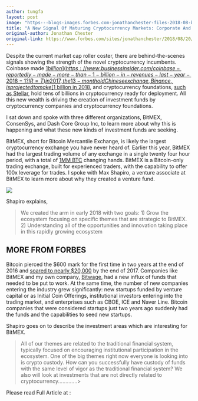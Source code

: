 ```yaml
---
author: tungfa
layout: post
image: "https---blogs-images.forbes.com-jonathanchester-files-2018-08-bitcoin-3263654_960_720.jpg"
title: "A New Signal Of Maturing Cryptocurrency Markets: Corporate And Foundation Investment Arms (BitMEX, ConsenSys, and Dash )"
original-author: Jonathan Chester
original-link: https://www.forbes.com/sites/jonathanchester/2018/08/20/a-new-signal-of-maturing-cryptocurrency-markets-corporate-and-foundation-investment-arms/#5377f0425394
---
```




Despite the current market cap roller coster, there are behind-the-scenes signals showing the strength of the novel cryptocurrency incumbents. Coinbase made [$1 billion](https://www.businessinsider.com/coinbase-reportedly-made-more-than-1-billion-in-revenues-last-year-2018-1?IR=T) in 2017, the 13-month old Chinese exchange, Binance, is projected to make [$1 billion in 2018](https://www.businessinsider.com/binance-cryptocurrency-exchange-profit-prediction-2018-7?IR=T), and cryptocurrency foundations, [such as Stellar](https://dashboard.stellar.org/), hold tens of billions in cryptocurrency ready for deployment. All this new wealth is driving the creation of investment funds by cryptocurrency companies and cryptocurrency foundations.

I sat down and spoke with three different organizations, BitMEX, ConsenSys, and Dash Core Group Inc, to learn more about why this is happening and what these new kinds of investment funds are seeking.

BitMEX, short for Bitcoin Mercantile Exchange, is likely the largest cryptocurrency exchange you have never heard of. Earlier this year, BitMEX had the largest trading volume of any exchange in a single twenty four hour period, with a total of [1MM BTC](https://cryptovest.com/news/bitmex-records-highest-trading-volume-ever-at-1m-btc/) changing hands. BitMEX is a Bitcoin-only trading exchange, built for experienced traders, with the capability to offer 100x leverage for trades. I spoke with Max Shapiro, a venture associate at BitMEX to learn more about why they created a venture fund.

![](https://thumbor.forbes.com/thumbor/960x0/https%3A%2F%2Fblogs-images.forbes.com%2Fjonathanchester%2Ffiles%2F2018%2F08%2FBitMEX-2-1200x195.jpg)

Shapiro explains,

> We created the arm in early 2018 with two goals: 1) Grow the ecosystem focusing on specific themes that are strategic to BitMEX. 2) Understanding all of the opportunities and innovation taking place in this rapidly growing ecosystem

MORE FROM FORBES
----------------

Bitcoin pierced the $600 mark for the first time  in two years  at the end of 2016 and [soared to nearly $20,000](https://www.coindesk.com/price/) by the end of 2017. Companies like BitMEX and my own company, [Bitwage](https://www.bitwage.com/), had a new influx of funds that needed to be put to work. At the same time, the number of new companies entering the industry grew significantly: new startups funded by venture capital or as Initial Coin Offerings, institutional investors entering into the trading market, and enterprises such as CBOE, ICE and Naver Line. Bitcoin companies that were considered startups just two years ago suddenly had the funds and the capabilities to seed new startups.

Shapiro goes on to describe the investment areas which are interesting for BitMEX.


> All of our themes are related to the traditional financial system, typically focused on encouraging institutional participation in the ecosystem. One of the big themes right now everyone is looking into is crypto custody. How can you successfully have custody of funds with the same level of vigor as the traditional financial system? We also will look at investments that are not directly related to cryptocurrency.............>

Please read Full Article at :
